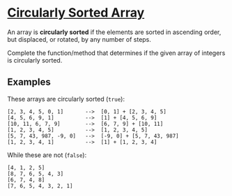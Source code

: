 # [Circularly Sorted Array](https://www.codewars.com/kata/circularly-sorted-array "https://www.codewars.com/kata/544975fc18f47481ba00107b")

An array is **circularly sorted** if the elements are sorted in ascending order, but displaced, or rotated, by any number of steps. 

Complete the function/method that determines if the given array of integers is circularly sorted.


## Examples

These arrays are circularly sorted (`true`):
```
[2, 3, 4, 5, 0, 1]       -->  [0, 1] + [2, 3, 4, 5]
[4, 5, 6, 9, 1]          -->  [1] + [4, 5, 6, 9]
[10, 11, 6, 7, 9]        -->  [6, 7, 9] + [10, 11]
[1, 2, 3, 4, 5]          -->  [1, 2, 3, 4, 5]
[5, 7, 43, 987, -9, 0]   -->  [-9, 0] + [5, 7, 43, 987]
[1, 2, 3, 4, 1]          -->  [1] + [1, 2, 3, 4]
```

While these are not (`false`):
```
[4, 1, 2, 5]
[8, 7, 6, 5, 4, 3]
[6, 7, 4, 8]
[7, 6, 5, 4, 3, 2, 1]
```